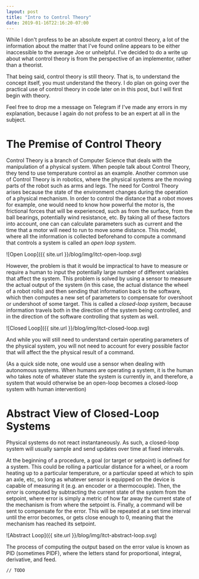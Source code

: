 ```yaml
---
layout: post
title: "Intro to Control Theory"
date: 2019-01-16T22:16:20-07:00
---
```


While I don't profess to be an absolute expert at control theory, a lot of the information about the matter
that I've found online appears to be either inaccessible to the average Joe or unhelpful. I've decided to
do a write up about what control theory is from the perspective of an implementor, rather than a theorist.

That being said, control theory is still theory. That is, to understand the concept itself, you must
understand the theory. I do plan on going over the practical use of control theory in code later on in this
post, but I will first begin with theory.

Feel free to drop me a message on Telegram if I've made any errors in my explanation, because I again do not
profess to be an expert at all in the subject.

# The Premise of Control Theory

Control Theory is a branch of Computer Science that deals
with the manipulation of a physical system. When people
talk about Control Theory, they tend to use temperature
control as an example. Another common use of Control Theory
is in robotics, where the physical systems are the moving
parts of the robot such as arms and legs. The need for
Control Theory arises because the state of the environment
changes during the operation of a physical mechanism. In
order to control the distance that a robot moves for
example, one would need to know how powerful the motor is,
the frictional forces that will be experienced, such as
from the surface, from the ball bearings, potentially wind
resistance, etc. By taking all of these factors into
account, one can can calculate parameters such as current
and the time that a motor will need to run to move some
distance. This model, where all the information is
collected beforehand to compute a command that controls
a system is called an *open loop system*.

![Open Loop]({{ site.url }}/blog/img/itct-open-loop.svg)

However, the problem is that it would be impractical to 
have to measure or require a human to input the
potentially large number of different variables that
affect the system. This problem is solved by using a sensor
to measure the actual output of the system (in this case,
the actual distance the wheel of a robot rolls) and then
sending that information back to the software, which then
computes a new set of parameters to compensate for 
overshoot or undershoot of some target. This is called a
*closed-loop system*, because information travels both in
the direction of the system being controlled, and in the
direction of the software controlling that system as well.

![Closed Loop]({{ site.url }}/blog/img/itct-closed-loop.svg)

And while you will still need to understand certain
operating parameters of the physical system, you will not
need to account for every possible factor that will affect
the the physical result of a command.

(As a quick side note, one would use a sensor when dealing
with autonomous systems. When humans are operating a
system, it is the human who takes note of whatever state
the system is currently in, and therefore, a system that
would otherwise be an open-loop becomes a closed-loop
system with human intervention)

# Abstract View of Closed-Loop Systems

Physical systems do not react instantaneously. As such, a
closed-loop system will usually sample and send updates 
over time at fixed intervals.

At the beginning of a procedure, a goal (or target or
setpoint) is defined for a system. This could be rolling a
particular distance for a wheel, or a room heating up to a
particular temperature, or a particular speed at which to
spin an axle, etc, so long as whatever sensor is equipped
on the device is capable of measuring it (e.g. an encoder
or a thermocouple). Then, the *error* is computed by
subtracting the current state of the system from the
setpoint, where error is simply a metric of how far away
the current state of the mechanism is from where the 
setpoint  is. Finally, a command will be sent to compensate
for the error. This will be repeated at a set time interval
until the error becomes, or gets close enough to 0, meaning
that the mechanism has reached its setpoint.

![Abstract Loop]({{ site.url }}/blog/img/itct-abstract-loop.svg)

The process of computing the output based on the error
value is known as PID (sometimes PIDF), where the letters
stand for proportional, integral, derivative, and feed.



`// TODO`

